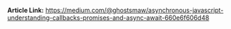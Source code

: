 __Article Link:__ https://medium.com/@ghostsmaw/asynchronous-javascript-understanding-callbacks-promises-and-async-await-660e6f606d48
